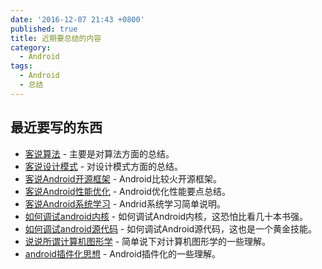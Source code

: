 ```yaml
---
date: '2016-12-07 21:43 +0800'
published: true
title: 近期要总结的内容
category:
  - Android
tags:
  - Android
  - 总结
---
```

## 最近要写的东西

* [客说算法]() - 主要是对算法方面的总结。
* [客说设计模式]() - 对设计模式方面的总结。
* [客说Android开源框架]() - Android比较火开源框架。
* [客说Android性能优化]() - Android优化性能要点总结。
* [客说Android系统学习]() - Andrid系统学习简单说明。
* [如何调试android内核]() - 如何调试Android内核，这恐怕比看几十本书强。
* [如何调试android源代码]() - 如何调试Android源代码，这也是一个黄金技能。
* [说说所谓计算机图形学]() - 简单说下对计算机图形学的一些理解。
* [android插件化思想]() - Android插件化的一些理解。

